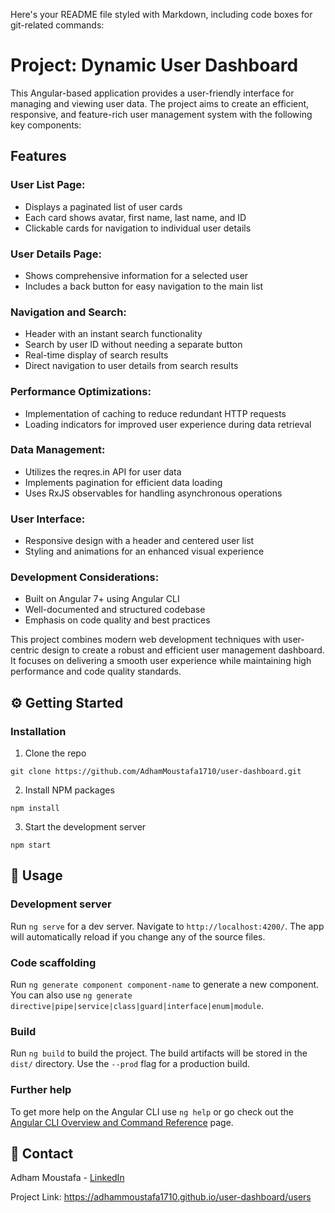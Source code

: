 Here's your README file styled with Markdown, including code boxes for git-related commands:

# Project: Dynamic User Dashboard

This Angular-based application provides a user-friendly interface for managing and viewing user data. The project aims to create an efficient, responsive, and feature-rich user management system with the following key components:

## Features

### User List Page:
- Displays a paginated list of user cards
- Each card shows avatar, first name, last name, and ID
- Clickable cards for navigation to individual user details

### User Details Page:
- Shows comprehensive information for a selected user
- Includes a back button for easy navigation to the main list

### Navigation and Search:
- Header with an instant search functionality
- Search by user ID without needing a separate button
- Real-time display of search results
- Direct navigation to user details from search results

### Performance Optimizations:
- Implementation of caching to reduce redundant HTTP requests
- Loading indicators for improved user experience during data retrieval

### Data Management:
- Utilizes the reqres.in API for user data
- Implements pagination for efficient data loading
- Uses RxJS observables for handling asynchronous operations

### User Interface:
- Responsive design with a header and centered user list
- Styling and animations for an enhanced visual experience

### Development Considerations:
- Built on Angular 7+ using Angular CLI
- Well-documented and structured codebase
- Emphasis on code quality and best practices

This project combines modern web development techniques with user-centric design to create a robust and efficient user management dashboard. It focuses on delivering a smooth user experience while maintaining high performance and code quality standards.

## ⚙️ Getting Started

### Installation

1. Clone the repo
```
git clone https://github.com/AdhamMoustafa1710/user-dashboard.git
```
2. Install NPM packages
```
npm install
```
3. Start the development server
```
npm start
```

## 🚀 Usage

### Development server

Run `ng serve` for a dev server. Navigate to `http://localhost:4200/`. The app will automatically reload if you change any of the source files.

### Code scaffolding

Run `ng generate component component-name` to generate a new component. You can also use `ng generate directive|pipe|service|class|guard|interface|enum|module`.

### Build

Run `ng build` to build the project. The build artifacts will be stored in the `dist/` directory. Use the `--prod` flag for a production build.

### Further help

To get more help on the Angular CLI use `ng help` or go check out the [Angular CLI Overview and Command Reference](https://angular.io/cli) page.

## 📧 Contact

Adham Moustafa - [LinkedIn](https://www.linkedin.com/in/adham09/)

Project Link: https://adhammoustafa1710.github.io/user-dashboard/users
